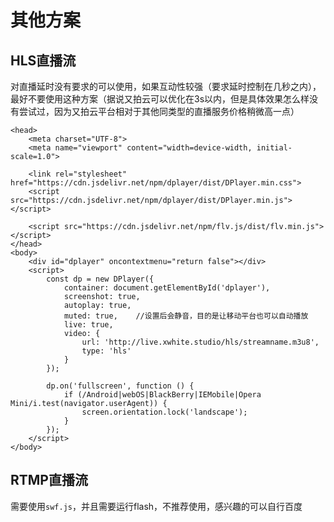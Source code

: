 # 其他方案

## HLS直播流

对直播延时没有要求的可以使用，如果互动性较强（要求延时控制在几秒之内），最好不要使用这种方案（据说又拍云可以优化在3s以内，但是具体效果怎么样没有尝试过，因为又拍云平台相对于其他同类型的直播服务价格稍微高一点）

```
<head>
    <meta charset="UTF-8">
    <meta name="viewport" content="width=device-width, initial-scale=1.0">

    <link rel="stylesheet" href="https://cdn.jsdelivr.net/npm/dplayer/dist/DPlayer.min.css">
    <script src="https://cdn.jsdelivr.net/npm/dplayer/dist/DPlayer.min.js"></script>

    <script src="https://cdn.jsdelivr.net/npm/flv.js/dist/flv.min.js"></script>
</head>
<body>
    <div id="dplayer" oncontextmenu="return false"></div>
    <script>
        const dp = new DPlayer({
            container: document.getElementById('dplayer'),
            screenshot: true,
            autoplay: true,
            muted: true,    //设置后会静音，目的是让移动平台也可以自动播放
            live: true,
            video: {
                url: 'http://live.xwhite.studio/hls/streamname.m3u8',
                type: 'hls'
            }
        });

        dp.on('fullscreen', function () {
            if (/Android|webOS|BlackBerry|IEMobile|Opera Mini/i.test(navigator.userAgent)) {
                screen.orientation.lock('landscape');
            }
        });
    </script>
</body>
```

## RTMP直播流

需要使用`swf.js`，并且需要运行flash，不推荐使用，感兴趣的可以自行百度